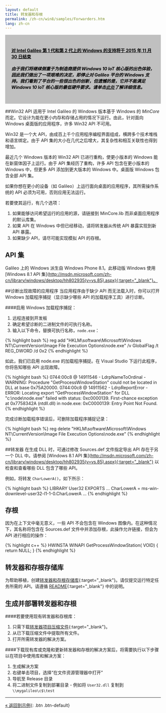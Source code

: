```yaml
---
layout: default
title: 转发器和存根
permalink: /zh-cn/win8/samples/Forwarders.htm
lang: zh-cn
---
```


<div style="background-color:Silver; color:black; padding:20px;">
	<h4><u>对 Intel Galileo 第 1 代和第 2 代上的 Windows 的支持将于 2015 年 11 月 30 日结束</u></h4>
	<p><h5>由于我们将继续侧重于为制造商提供 Windows 10 IoT 核心版的出色体验，因此我们做出了一项艰难的决定，即停止对 Galileo 平台的 Windows 支持。我们看到了平台的一些很出色的创新，但遗憾的是，它并不能满足 Windows 10 IoT 核心版的最低硬件要求。请单击<a href="http://go.microsoft.com/fwlink/?LinkId=690091" target="_blank">此处</a>了解详细信息。</h5></p>
</div>

##Win32 API
适用于 Intel Galileo 的 Windows 版本基于 Windows 的 *MinCore* 而定。它设计为能在更小内存和存储占用的情况下运行。由此，针对面向 Windows 桌面版的应用程序，许多 Win32 API 不可用。

Win32 是一个大 API，由成百上千个应用程序编程界面组成，横跨多个技术堆栈和语言绑定。由于 API 集的大小在几代之后增大，其复杂性和相互关联性也得到增加。

最近几个 Windows 版本的 Win32 API 已进行重构，使更小版本的 Windows 能在新窗体因子上运行。由于 API 集经历了重构，许多 API 包含在更小版本的 Windows 中，但更多 API 添加到更大版本的 Windows 中。桌面版 Windows 包含全部 API 集。

如果你想在更小的设备（如 Galileo）上运行面向桌面的应用程序，其所需操作系统的 API 必须为可用，否则应用无法运行。

若要使其运行，有几个选项：

1. 如果能够访问希望运行的应用的源，请链接到 MinCore.lib 而非桌面应用程序的默认库集。
1. 如果 API 在 Windows 中但已经移动，请将转发器从传统 API 暴露实现到新 API 暴露。
1. 如果缺少 API，请尽可能实现模拟 API 的存根。

## API 集
Galileo 上的 Windows 派生自 Windows Phone 8.1。此移动版 Windows 使用 \[Windows 8.1 API 集\]\(http://msdn.microsoft.com/zh-cn/library/windows/desktop/hh802935(v=vs.85).aspx){:target="_blank"}。

##诊断出现故障的应用程序
当应用程序由于缺少 API 而无法载入时，你可以打开 Windows 加载程序捕捉（显示缺少哪些 API 的加载程序工具）进行诊断。

####启用 Windows 加载程序捕捉：

1. 远程连接到开发板
1. 确定希望诊断的二进制文件的可执行名称。
1. 输入以下命令，替换可执行名称，`node.exe`：

{% highlight bash %}
reg add "HKLM\software\Microsoft\Windows NT\CurrentVersion\Image File Execution Options\node.exe" /v GlobalFlag /t REG_DWORD /d 0x2
{% endhighlight %}

如此，我们已启用 node.exe 的加载程序捕捉。在 Visual Studio 下运行此程序，你将告知哪些 API 出现故障。

{% highlight bash %}
0744:00c8 @ 14911546 - LdrpNameToOrdinal - WARNING: Procedure "GetProcessWindowStation" could not be located in DLL at base 0x75A20000.
0744:00c8 @ 14911562 - LdrpReportError - ERROR: Locating export "GetProcessWindowStation" for DLL "c:\node\node.exe" failed with status: 0xc0000139.
First-chance exception at 0x7758342A (ntdll.dll) in node.exe: 0xC0000139: Entry Point Not Found.
{% endhighlight %}

完成诊断加载程序错误后，可删除加载程序捕捉记录：

{% highlight bash %}
reg delete "HKLM\software\Microsoft\Windows NT\CurrentVersion\Image File Execution Options\node.exe"
{% endhighlight %}

##转发器
在生成 DLL 时，可通过修改 Sources.def 文件指定导出 API 存在于另一个 DLL 中。请参阅 \[Windows 8.1 API 集\]\(http://msdn.microsoft.com/zh-cn/library/windows/desktop/hh802935(v=vs.85).aspx){:target="_blank"} 以检查和查看哪些 DLL 包含了哪些 API。

例如，将转发 `CharLowerA()`，如下所示：

{% highlight bash %}
LIBRARY User32
EXPORTS
   ...
   CharLowerA = ms-win-downlevel-user32-l1-1-0.CharLowerA
   ...
{% endhighlight %}

## 存根
因为在上下文中毫无意义，一些 API 不会包含在 Windows 图像内。在这种情况下，其名称将包含在 Sources.def 文件中并添加存根，此操作允许链接，但会为 API 进行相应的操作：

{% highlight c++ %}
HWINSTA
WINAPI
GetProcessWindowStation(
VOID)
{
    return NULL;
}
{% endhighlight %}

## 转发器和存根存储库
为帮助移植，创建[转发器和存根存储库](http://github.com/ms-iot/forwarders){:target="_blank"}。请仅提交运行特定任务所需的 API。请遵循 [README](https://github.com/ms-iot/forwarders/blob/master/README.md){:target="_blank"} 中的说明。

## 生成并部署转发器和存根

####若要使用现有转发器和存根库：
1. 只需下载[转发器项目压缩文件](https://github.com/ms-iot/forwarders/archive/master.zip){:target="_blank"}。
1. 从已下载压缩文件中提取所有文件。
1. 打开所需转发器的解决方案。

####下载现有库或克隆和更新转发器和存根的解决方案后，将需要执行以下步骤以在项目中使用库和解决方案：
1. 生成解决方案
1. 右键单击项目，选择“在文件资源管理器中打开”
1. 导航至 Release 目录
1. 将二进制文件复制到部署目录 - 例如将 `User32.dll` 复制到 `\\mygalileo\c$\test`

---
[&laquo; 返回到示例](SampleApps.htm){: .btn .btn-default}
